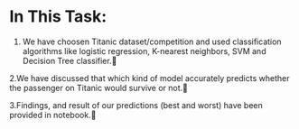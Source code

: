 # In This Task:

1. We have choosen Titanic dataset/competition and used classification algorithms like logistic
regression, K-nearest neighbors, SVM and Decision Tree classifier.💫<br>

2.We have discussed that which kind of model accurately predicts whether the
passenger on Titanic would survive or not.🌊<br>

3.Findings, and result of our predictions (best and worst) have been provided in notebook.🌱<br>

